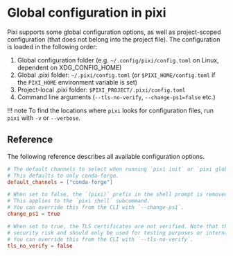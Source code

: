 # Global configuration in pixi

Pixi supports some global configuration options, as well as project-scoped configuration (that does not belong into the project file).
The configuration is loaded in the following order:

1. Global configuration folder (e.g. `~/.config/pixi/config.toml` on Linux, dependent on XDG_CONFIG_HOME)
2. Global .pixi folder: `~/.pixi/config.toml` (or `$PIXI_HOME/config.toml` if the `PIXI_HOME` environment variable is set)
3. Project-local .pixi folder: `$PIXI_PROJECT/.pixi/config.toml`
4. Command line arguments (`--tls-no-verify`, `--change-ps1=false` etc.)

!!! note
    To find the locations where `pixi` looks for configuration files, run `pixi` with `-v` or `--verbose`.

## Reference

The following reference describes all available configuration options.

```toml
# The default channels to select when running `pixi init` or `pixi global install`.
# This defaults to only conda-forge.
default_channels = ["conda-forge"]

# When set to false, the `(pixi)` prefix in the shell prompt is removed.
# This applies to the `pixi shell` subcommand.
# You can override this from the CLI with `--change-ps1`.
change_ps1 = true

# When set to true, the TLS certificates are not verified. Note that this is a
# security risk and should only be used for testing purposes or internal networks.
# You can override this from the CLI with `--tls-no-verify`.
tls_no_verify = false
```
